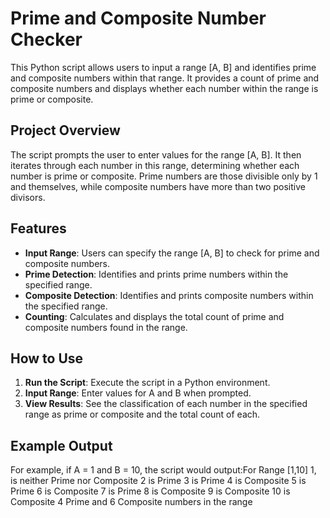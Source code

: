 # Prime and Composite Number Checker

This Python script allows users to input a range [A, B] and identifies prime and composite numbers within that range. It provides a count of prime and composite numbers and displays whether each number within the range is prime or composite.

## Project Overview

The script prompts the user to enter values for the range [A, B]. It then iterates through each number in this range, determining whether each number is prime or composite. Prime numbers are those divisible only by 1 and themselves, while composite numbers have more than two positive divisors.

## Features

- **Input Range**: Users can specify the range [A, B] to check for prime and composite numbers.
- **Prime Detection**: Identifies and prints prime numbers within the specified range.
- **Composite Detection**: Identifies and prints composite numbers within the specified range.
- **Counting**: Calculates and displays the total count of prime and composite numbers found in the range.

## How to Use

1. **Run the Script**: Execute the script in a Python environment.
2. **Input Range**: Enter values for A and B when prompted.
3. **View Results**: See the classification of each number in the specified range as prime or composite and the total count of each.

## Example Output

For example, if A = 1 and B = 10, the script would output:For Range [1,10]
1, is neither Prime nor Composite
2 is Prime
3 is Prime
4 is Composite
5 is Prime
6 is Composite
7 is Prime
8 is Composite
9 is Composite
10 is Composite
4 Prime and 6 Composite numbers in the range

